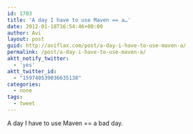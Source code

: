 ```yaml
---
id: 1703
title: 'A day I have to use Maven == a…'
date: 2012-01-18T16:54:46+00:00
author: Avi
layout: post
guid: http://aviflax.com/post/a-day-i-have-to-use-maven-a/
permalink: /post/a-day-i-have-to-use-maven-a/
aktt_notify_twitter:
  - 'yes'
aktt_twitter_id:
  - "159740539036635138"
categories:
  - none
tags:
  - tweet
---
```

A day I have to use Maven == a bad day.